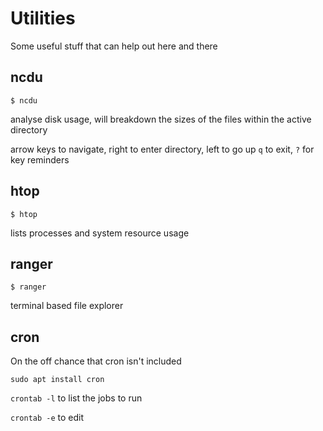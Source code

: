 # Utilities

Some useful stuff that can help out here and there

## ncdu

`$ ncdu`

analyse disk usage, will breakdown the sizes of the files within the active directory

arrow keys to navigate, right to enter directory, left to go up
`q` to exit, `?` for key reminders

## htop

`$ htop`

lists processes and system resource usage

## ranger

`$ ranger`

terminal based file explorer

## cron

On the off chance that cron isn't included

`sudo apt install cron`

`crontab -l` to list the jobs to run

`crontab -e` to edit
